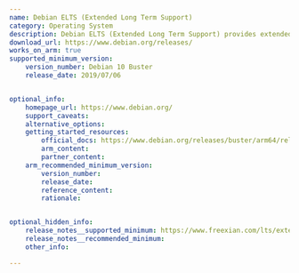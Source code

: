 ```yaml
---
name: Debian ELTS (Extended Long Term Support)
category: Operating System
description: Debian ELTS (Extended Long Term Support) provides extended maintenance for older Debian releases, ensuring critical security updates and stability for enterprises and users requiring long-term support beyond the standard maintenance period.
download_url: https://www.debian.org/releases/
works_on_arm: true
supported_minimum_version:
    version_number: Debian 10 Buster
    release_date: 2019/07/06


optional_info:
    homepage_url: https://www.debian.org/
    support_caveats:
    alternative_options: 
    getting_started_resources:
        official_docs: https://www.debian.org/releases/buster/arm64/release-notes.en.txt
        arm_content:
        partner_content:
    arm_recommended_minimum_version:
        version_number: 
        release_date:
        reference_content:
        rationale:


optional_hidden_info:
    release_notes__supported_minimum: https://www.freexian.com/lts/extended/docs/debian-10-support/
    release_notes__recommended_minimum:
    other_info: 

---
```

